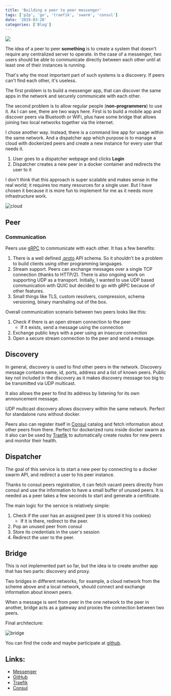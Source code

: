 ```yaml
---
title: 'Building a peer to peer messenger'
tags: ['p2p', 'go', 'traefik', 'swarm', 'consul']
date: '2019-03-20'
categories: ['Blog']
---
```


<script>
    import Image from '$lib/Image.svelte'

    import p2p from "$lib/assets/posts/blog/peer-to-peer/p2p.jpg?preset=hd" 
    import cloud from "$lib/assets/posts/blog/peer-to-peer/cloud.jpg?preset=hd" 
    import bridge from "$lib/assets/posts/blog/peer-to-peer/bridge.jpg?preset=hd" 
</script>

<Image src={p2p} />

The idea of a peer to peer **something** is to create a system that doesn't require any centralized server to
operate. In the case of a messenger, two users should be able to communicate directly between each other until at
least one of their instances is running.

That's why the most important part of such systems is a discovery. If peers can't find each other, it's useless.

The first problem is to build a messenger app, that can discover the same apps in the network and securely
communicate with each other.

The second problem is to allow regular people (**non-programmers**) to use it. As I can see, there are two ways
here. First is to build a mobile app and discover peers via Bluetooth or WiFi, plus have some bridge that allows
joining two local networks together via the internet.

I chose another way. Instead, there is a command line app for usage within the same network. And a dispatcher app
which purpose is to manage a cloud with dockerized peers and create a new instance for every user that needs it.

1. User goes to a dispatcher webpage and clicks **Login**
2. Dispatcher creates a new peer in a docker container and redirects the user to it

I don't think that this approach is super scalable and makes sense in the real world; it requires too many
resources for a single user. But I have chosen it because it is more fun to implement for me as it needs more
infrastructure work.

<Image src={cloud} alt="cloud" />

## Peer

### Communication

Peers use [gRPC](https://grpc.io/) to communicate with each other. It has a few benefits:

1. There is a well defined [.proto](https://github.com/ngalayko/p2p/tree/master/instance/messages/proto) API
   schema. So it shouldn't be a problem to build clients using other programming languages.
2. Stream support. Peers can exchange messages over a single TCP connection (thanks to HTTP/2). There is also
   ongoing work on supporting UDP as a transport. Initially, I wanted to use UDP based communication with QUIC
   but decided to go with gRPC because of other features.
3. Small things like TLS, custom resolvers, compression, schema versioning, binary marshaling out of the box.

Overall communication scenario between two peers looks like this:

1. Check if there is an open stream connection to the peer
   - If it exists, send a message using the connection
2. Exchange public keys with a peer using an insecure connection
3. Open a secure stream connection to the peer and send a message.

## Discovery

In general, discovery is used to find other peers in the network. Discovery message contains name, id, ports,
address and a list of known peers. Public key not included in the discovery as it makes discovery message too big
to be transmitted via UDP multicast.

It also allows the peer to find its address by listening for its own announcement message.

UDP multicast discovery allows discovery within the same network. Perfect for standalone runs without docker.

Peers also can register itself in [Consul](https://www.consul.io/) catalog and fetch information about other
peers from there. Perfect for dockerized runs inside docker swarm as it also can be used by
[Traefik](https://traefik.io/) to automatically create routes for new peers and monitor their health.

## Dispatcher

The goal of this service is to start a new peer by connecting to a docker swarm API, and redirect a user
to his peer instance.

Thanks to consul peers registration, it can fetch vacant peers directly from consul and use the information to
have a small buffer of unused peers. It is needed as a peer takes a few seconds to start and generate a
certificate.

The main logic for the service is relatively simple:

1. Check if the user has an assigned peer (it is stored it his cookies)
   - If it is there, redirect to the peer.
2. Pop an unused peer from consul
3. Store its credentials in the user's session
4. Redirect the user to the peer.

## Bridge

This is not implemented part so far, but the idea is to create another app that has two parts: discovery and
proxy.

Two bridges in different networks, for example, a cloud network from the scheme above and a local network, should
connect and exchange information about known peers.

When a message is sent from peer in the one network to the peer in another, bridge acts as a gateway
and proxies the connection between two peers.

Final architecture:

<Image src={bridge} alt="bridge" />

You can find the code and maybe participate at [github](https://github.com/ngalayko/p2p).

## Links:

- [Messenger](https://p2p.galaiko.rocks)
- [GitHub](https://github.com/ngalayko/p2p)
- [Traefik](https://traefik.io/)
- [Consul](https://www.consul.io/)
